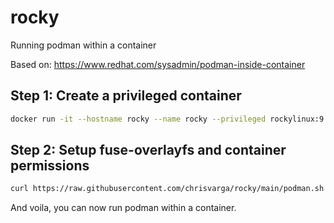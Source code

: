 # rocky
Running podman within a container

Based on: https://www.redhat.com/sysadmin/podman-inside-container

## Step 1: Create a privileged container

```bash
docker run -it --hostname rocky --name rocky --privileged rockylinux:9 /bin/bash
```

## Step 2: Setup fuse-overlayfs and container permissions

```bash
curl https://raw.githubusercontent.com/chrisvarga/rocky/main/podman.sh | sh
```

And voila, you can now run podman within a container.
